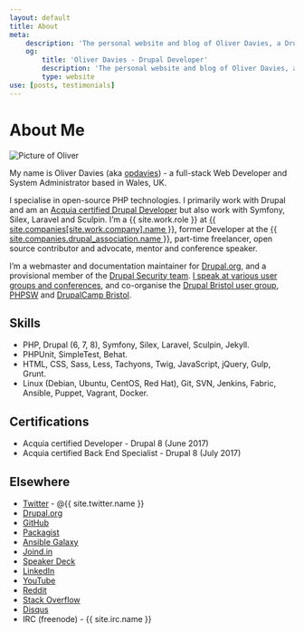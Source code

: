 ```yaml
---
layout: default
title: About
meta:
    description: 'The personal website and blog of Oliver Davies, a Drupal Developer and System Administrator from Wales, UK.'
    og:
        title: 'Oliver Davies - Drupal Developer'
        description: 'The personal website and blog of Oliver Davies, a Drupal Developer and System Administrator from Wales, UK.'
        type: website
use: [posts, testimonials]
---
```

# About Me

<img src="{{ site.images_url }}{{ site.avatar.url }}" alt="Picture of Oliver" class="br-100 mw4">

My name is Oliver Davies (aka [opdavies][1]) - a full-stack Web Developer and System Administrator based in Wales, UK.

I specialise in open-source PHP technologies. I primarily work with Drupal and am an [Acquia certified Drupal Developer][41] but also work with Symfony, Silex, Laravel and Sculpin. I’m a {{ site.work.role }} at [{{ site.companies[site.work.company].name }}][20], former Developer at the [{{ site.companies.drupal_association.name }}][39], part-time freelancer, open source contributor and advocate, mentor and conference speaker.

I’m a webmaster and documentation maintainer for [Drupal.org][42], and a provisional member of the [Drupal Security team][14]. [I speak at various user groups and conferences][40], and co-organise the [Drupal Bristol user group][15], [PHPSW][17] and [DrupalCamp Bristol][18].

## Skills

- PHP, Drupal (6, 7, 8), Symfony, Silex, Laravel, Sculpin, Jekyll.
- PHPUnit, SimpleTest, Behat.
- HTML, CSS, Sass, Less, Tachyons, Twig, JavaScript, jQuery, Gulp, Grunt.
- Linux (Debian, Ubuntu, CentOS, Red Hat), Git, SVN, Jenkins, Fabric, Ansible, Puppet, Vagrant, Docker.

## Certifications

- Acquia certified Developer - Drupal 8 (June 2017)
- Acquia certified Back End Specialist - Drupal 8 (July 2017)

## Elsewhere

- [Twitter][21] - @{{ site.twitter.name }}
- [Drupal.org][22]
- [GitHub][23]
- [Packagist][24]
- [Ansible Galaxy][25]
- [Joind.in][33]
- [Speaker Deck][26]
- [LinkedIn][27]
- [YouTube][28]
- [Reddit][36]
- [Stack Overflow][37]
- [Disqus][38]
- IRC (freenode) - {{ site.irc.name }}

[1]: https://www.google.com/#q=opdavies
[2]: https://www.drupal.org
[3]: http://symfony.com
[4]: http://git-scm.com
[5]: https://en.wikipedia.org/wiki/Linux
[6]: http://www.ansible.com
[7]: https://assoc.drupal.org
[8]: https://www.microserve.io
[9]: http://precedent.com
[10]: http://www.nomensa.com
[11]: https://www.drupal.org/u/opdavies/issue-credits/3060
[12]: https://www.drupal.org/project/user/381388
[13]: https://www.drupal.org/user/381388/people-mentored
[14]: https://www.drupal.org/security-team
[15]: https://www.drupalbristol.org.uk
[16]: https://groups.drupal.org/wales-uk
[17]: https://phpsw.uk
[18]: https://www.drupalcampbristol.co.uk
[19]: {{site.url}}/talks/
[20]: {{site.companies[site.work.company].url}}?utm_source={{site.short_url}}&utm_campaign=about-bio
[21]: {{site.twitter.url}}
[22]: {{site.drupalorg.url_new}}
[23]: {{site.github.url}}
[24]: {{site.packagist.url}}
[25]: {{site.ansible_galaxy.url}}
[26]: {{site.speakerdeck.url}}
[27]: {{site.linkedin.url}}
[28]: {{site.youtube.channel_url}}
[29]: http://silex.sensiolabs.org
[30]: https://laravel.com
[31]: https://sculpin.io
[32]: https://docs.puppet.com/guides/faq.html#what-is-puppet
[33]: {{site.joindin.url}}
[34]: https://www.ctidigital.com
[35]: {{site.wordpress.url}}
[36]: https://www.reddit.com/user/opdavies
[37]: http://stackoverflow.com/users/3012648/opdavies
[38]: https://disqus.com/by/opdavies
[39]: {{site.companies.drupal_association.url}}
[40]: {{site.url}}/talks
[41]: https://certification.acquia.com/user/1647756
[42]: https://www.drupal.org

